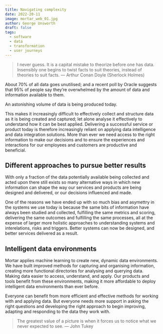 ```yaml
---
title: Navigating complexity
date: 2022-20-11
image: mortar_web_01.jpg
author: George Unsworth
draft: false
tags:
  - software
  - data
  - transformation
  - user journeys
---
```


> I never guess. It is a capital mistake to theorize before one has data. Insensibly one begins to twist facts to suit theories, instead of theories to suit facts.
— Arthur Conan Doyle (Sherlock Holmes)

About 70% of all data goes unutilised; and a recent poll by Oracle suggests that 95% of people say they’re overwhelmed by the amount of data and information available to them. 

An astonishing volume of data is being produced today. 

This makes it increasingly difficult to effectively collect and structure data as it is being created and captured; let alone analyse it effectively to understand how it can be best applied. Delivering a successful service or product today is therefore increasingly reliant on applying data intelligence and data integration solutions. More than ever we need access to the right information to make our decisions and to ensure the experiences and interactions for our employees and customers are productive and beneficial. 

Different approaches to pursue better results
-------------
With only a fraction of the data potentially available being collected and acted upon there still exists so many alternative ways in which new information can shape the way our services and products are being designed and delivered, or our decisions influenced and made. 

One of the reasons we have ended up with so much bias and asymettry in the systems we use today is because the same bits of information have always been studied and collected, fulfilling the same metrics and scoring, delivering the same outcomes and fulfilling the same processes, all at the expense of larger more holistic approaches to understanding systems and interelations, risks and triggers. Better systems can now be designed, and better services delivered as a result. 

Intelligent data environments
-------------
Mortar applies machine learning to create new, dynamic data environments. We have built improved methods for capturing and organising information, creating more functional directories for analysing and querying data. Making data easier to access, understand, and apply. Our products and tools benefit from these environments, making it more affordable to deploy intelligent data environments than ever before.  

Everyone can benefit from more efficient and effective methods for working with and applying data. But everyone needs more support in asking the right questions and developing the right approach to begin improving, adapting and responding to the data they work with. 

> The greatest value of a picture is when it forces us to notice what we never expected to see.
— John Tukey

 
